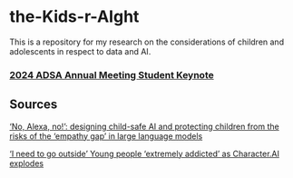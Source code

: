 # the-Kids-r-AIght
This is a repository for my research on the considerations of children and adolescents in respect to data and AI.

### [2024 ADSA Annual Meeting Student Keynote](https://youtu.be/hRybI5FjdDw?si=WGpXzgE4U4DFkE9f)

## Sources

[‘No, Alexa, no!’: designing child-safe AI and protecting children from the risks of the ‘empathy gap’ in large language models](https://doi.org/10.1080/17439884.2024.2367052)

[‘I need to go outside’ Young people ‘extremely addicted’ as Character.AI explodes](https://www.news.com.au/technology/online/internet/i-need-to-go-outside-young-people-extremely-addicted-as-characterai-explodes/news-story/5780991c61455c680f34b25d5847a341)
